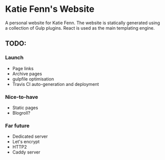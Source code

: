 # Katie Fenn's Website
A personal website for Katie Fenn. The website is statically generated using a collection of Gulp plugins. React is used as the main templating engine.

## TODO:
### Launch
- Page links
- Archive pages
- gulpfile optimisation
- Travis CI auto-generation and deployment

### Nice-to-have
- Static pages
- Blogroll?

### Far future
- Dedicated server
- Let's encrypt
- HTTP2
- Caddy server
